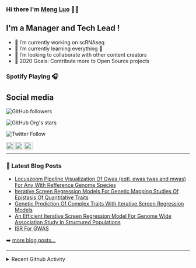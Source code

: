 ### Hi there I'm [Meng Luo][website] 👋👋

<!--
**czheluo/czheluo** is a ✨ _special_ ✨ repository because its `README.md` (this file) appears on your GitHub profile.

Here are some ideas to get you started:
- 🔭 I’m currently working on ...
- 🌱 I’m currently learning ...
- 👯 I’m looking to collaborate on ...
- 🤔 I’m looking for help with ...
- 💬 Ask me about ...
- 📫 How to reach me: ...
- 😄 Pronouns: ...
- ⚡ Fun fact: ...
-->

## I'm a Manager and Tech Lead !

- 🔭 I’m currently working on scRNAseq
- 🌱 I’m currently learning everything 🤣
- 👯 I’m looking to collaborate with other content creators
- 🥅 2020 Goals: Contribute more to Open Source projects

### Spotify Playing 🎧

<!--
[<img src="https://now-playing-simonzhe.vercel.app/api/spotify-playing" alt="Loy Spotify Playing" width="350" />](https://open.spotify.com/track/4FFB0Tp6sR4pvoguhCZ33O?si=-JJ8n8uoSRqHmjbEVn-DnA)
-->

<!--
<iframe src="https://open.spotify.com/embed/track/4FFB0Tp6sR4pvoguhCZ33O" width="300" height="380" frameborder="0" allowtransparency="true" allow="encrypted-media">
</iframe>
-->
## Social media

![GitHub followers](https://img.shields.io/github/followers/czheluo?style=social)

![GitHub Org's stars](https://img.shields.io/github/stars/czheluo?style=social)

![Twitter Follow](https://img.shields.io/twitter/follow/czheluo?label=Follow&style=social)


[<img align="left" alt="codeSTACKr | Twitter" width="22px" src="https://cdn.jsdelivr.net/npm/simple-icons@v3/icons/twitter.svg" />][twitter]
[<img align="left" alt="codeSTACKr | LinkedIn" width="22px" src="https://cdn.jsdelivr.net/npm/simple-icons@v3/icons/linkedin.svg" />][linkedin]
[<img align="left" alt="codeSTACKr | Instagram" width="22px" src="https://cdn.jsdelivr.net/npm/simple-icons@v3/icons/instagram.svg" />][instagram]

<br />

---

### 📕 Latest Blog Posts

<!-- BLOG-POST-LIST:START -->
- [Locuszoom Pipeline Visualization Of Gwas (eqtl, ewas twas and mwas) For Any With Refference Genome Species](https://mengluocv.me/blog/2019/06/27/LocusZoom-Pipeline-visualization-of-GWAS-(eQTL,-EWAS-TWAS-and-MWAS)-For-any-with-refference-genome-species/)
- [Iterative Screen Regression Models For Genetic Mapping Studies Of Epistasis Of Quantitative Traits](https://mengluocv.me/blog/2018/06/02/Iterative-Screen-Regression-Models-for-Genetic-Mapping-Studies-of-Epistasis-of-Quantitative-Traits/)
- [Genetic Prediction Of Complex Traits With Iterative Screen Regression Models](https://mengluocv.me/blog/2018/05/22/Genetic-Prediction-of-Complex-Traits-with-Iterative-Screen-Regression-Models/)
- [An Efficient Iterative Screen Regression Model For Genome Wide Association Study In Structured Populations](https://mengluocv.me/blog/2018/05/12/An-Efficient-Iterative-Screen-Regression-model-For-Genome-wide-Association-Study-in-Structured-Populations/)
- [ISR For GWAS](https://czheluo.github.io//bmd_man/bmd_qq/ISR-For-GWAS/)
<!-- BLOG-POST-LIST:END -->

➡️ [more blog posts...](https://czheluo.github.io/post/)

---

<details>
  <summary>Recent Github Activity</summary>

<!--START_SECTION:activity-->
<!--END_SECTION:activity-->


<!--
</details-->
<!--
<details>
  <summary>:zap: Github Stats</summary>

  <img align="left" alt="codeSTACKr's Github Stats" src="https://github-readme-stats.codestackr.vercel.app/api?username=codeSTACKr&show_icons=true&hide_border=true" />
</details>
-->

## Technologies Used

<!-- badges: start -->
![](https://img.shields.io/badge/perl%20-%234285F4.svg?&logo=perl&logoColor=white)
![](https://img.shields.io/badge/matlab%20-%234285F4.svg?&logo=matlab&logoColor=green)
![](https://img.shields.io/badge/SAS%20-%234285F4.svg?&logo=matlab&logoColor=black)
![](https://img.shields.io/badge/r-%23276DC3.svg?&logo=r&logoColor=green)
![](https://img.shields.io/badge/python%20-%2314354C.svg?&logo=python&logoColor=white)
![](https://img.shields.io/badge/markdown-%23000000.svg?&logo=markdown&logoColor=white)
![](https://img.shields.io/badge/git%20-%23F05033.svg?&logo=git&logoColor=white)
![](https://img.shields.io/badge/github%20-%23121011.svg?&logo=github&logoColor=white)

<!--![](https://img.shields.io/badge/docker%20-%230db7ed.svg?&logo=docker&logoColor=white)-->
<!-- badges: end -->

## Basic Stats

<a href="https://github.com/anuraghazra/github-readme-stats">
<img align="center" src="https://github-readme-stats.vercel.app/api?username=czheluo&count_private=true&show_icons=true" alt="GitHub stats" />
</a> <a href="https://github.com/anuraghazra/github-readme-stats">
<img align="center" src="https://github-readme-stats.vercel.app/api/top-langs?username=czheluo&layout=compact" alt= "Top languages" />
</a>


[website]: https://czheluo.github.io/
[twitter]: https://twitter.com/czheluo
[instagram]: https://instagram.com/czheluo
[linkedin]: https://linkedin.com/in/czheluo
[github]: https://github.com/czheluo/

